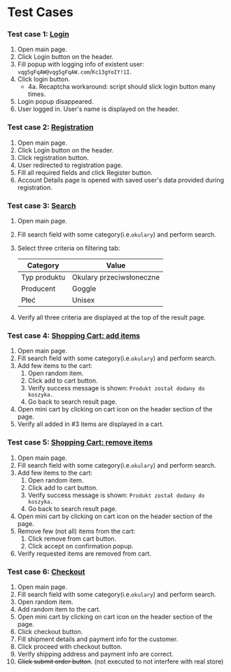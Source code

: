 # Test Cases

### Test case 1: [Login](src/test/java/com/screening/LoginTest.java)

1. Open main page.
2. Click Login button on the header.
3. Fill popup with logging info of existent user: `vqg5gFqAW@vqg5gFqAW.com`/`Kc13gYoIY!1I`.
4. Click login button.
   * 4a. Recaptcha workaround: script should slick login button many times.
5. Login popup disappeared.
6. User logged in. User's name is displayed on the header.

### Test case 2: [Registration](src/test/java/com/screening/RegisterTest.java)

1. Open main page.
2. Click Login button on the header.
2. Click registration button.
3. User redirected to registration page.
3. Fill all required fields and click Register button.
3. Account Details page is opened with saved user's data provided during registration.

### Test case 3: [Search](src/test/java/com/screening/SearchTest.java)

1. Open main page.
2. Fill search field with some category(i.e.`okulary`) and perform search.
2. Select three criteria on filtering tab:

   Category | Value
      --- | ---  
   Typ produktu | Okulary przeciwsłoneczne
   Producent | Goggle
   Płeć | Unisex
3. Verify all three criteria are displayed at the top of the result page.

### Test case 4: [Shopping Cart: add items](src/test/java/com/screening/ShoppingCartTest.java)

1. Open main page.
2. Fill search field with some category(i.e.`okulary`) and perform search.
2. Add few items to the cart:
   1. Open random item.
   2. Click add to cart button.
   3. Verify success message is shown: `Produkt został dodany do koszyka.`
   4. Go back to search result page.
3. Open mini cart by clicking on cart icon on the header section of the page.
4. Verify all added in #3 items are displayed in a cart.

### Test case 5: [Shopping Cart: remove items](src/test/java/com/screening/ShoppingCartTest.java)

1. Open main page.
2. Fill search field with some category(i.e.`okulary`) and perform search.
2. Add few items to the cart:
   1. Open random item.
   2. Click add to cart button.
   3. Verify success message is shown: `Produkt został dodany do koszyka.`
   4. Go back to search result page.
3. Open mini cart by clicking on cart icon on the header section of the page.
2. Remove few (not all) items from the cart:
   1. Click remove from cart button.
   1. Click accept on confirmation popup.
4. Verify requested items are removed from cart.

### Test case 6: [Checkout](src/test/java/com/screening/CheckoutTest.java)

1. Open main page.
2. Fill search field with some category(i.e.`okulary`) and perform search.
2. Open random item.
2. Add random item to the cart.
3. Open mini cart by clicking on cart icon on the header section of the page.
4. Click checkout button.
4. Fill shipment details and payment info for the customer.
4. Click proceed with checkout button.
4. Verify shipping address and payment info are correct.
4. ~~Click submit order button~~. (not executed to not interfere with real store)


